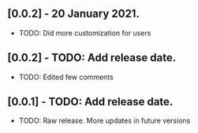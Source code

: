## [0.0.2] - 20 January 2021.

* TODO: Did more customization for users

## [0.0.2] - TODO: Add release date.

* TODO: Edited few comments

## [0.0.1] - TODO: Add release date.

* TODO: Raw release. More updates in future versions